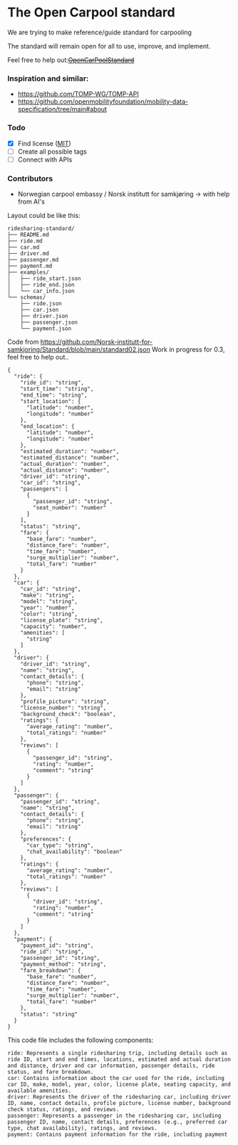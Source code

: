 # The Open Carpool standard

We are trying to make reference/guide standard for carpooling

The standard will remain open for all to use, improve, and implement.

Feel free to help out:~~[OpenCarPoolStandard](OpenCarPoolStandard0.1.md)~~
                

### Inspiration and similar: 
* https://github.com/TOMP-WG/TOMP-API
* https://github.com/openmobilityfoundation/mobility-data-specification/tree/main#about

### Todo
- [x] Find license ([MIT](https://github.com/Norsk-institutt-for-samkjoring/Standard/blob/main/LICENSE))
- [ ] Create all possible tags
- [ ] Connect with APIs

### Contributors
* Norwegian carpool embassy / Norsk institutt for samkjøring -> with help from AI's

Layout could be like this:
```
ridesharing-standard/
├── README.md
├── ride.md
├── car.md
├── driver.md
├── passenger.md
├── payment.md
├── examples/
│   ├── ride_start.json
│   ├── ride_end.json
│   └── car_info.json
└── schemas/
	├── ride.json
	├── car.json
	├── driver.json
	├── passenger.json
	└── payment.json
```


Code from https://github.com/Norsk-institutt-for-samkjoring/Standard/blob/main/standard02.json
Work in progress for 0.3, feel free to help out..
```
{
  "ride": {
    "ride_id": "string",
    "start_time": "string",
    "end_time": "string",
    "start_location": {
      "latitude": "number",
      "longitude": "number"
    },
    "end_location": {
      "latitude": "number",
      "longitude": "number"
    },
    "estimated_duration": "number",
    "estimated_distance": "number",
    "actual_duration": "number",
    "actual_distance": "number",
    "driver_id": "string",
    "car_id": "string",
    "passengers": [
      {
        "passenger_id": "string",
        "seat_number": "number"
      }
    ],
    "status": "string",
    "fare": {
      "base_fare": "number",
      "distance_fare": "number",
      "time_fare": "number",
      "surge_multiplier": "number",
      "total_fare": "number"
    }
  },
  "car": {
    "car_id": "string",
    "make": "string",
    "model": "string",
    "year": "number",
    "color": "string",
    "license_plate": "string",
    "capacity": "number",
    "amenities": [
      "string"
    ]
  },
  "driver": {
    "driver_id": "string",
    "name": "string",
    "contact_details": {
      "phone": "string",
      "email": "string"
    },
    "profile_picture": "string",
    "license_number": "string",
    "background_check": "boolean",
    "ratings": {
      "average_rating": "number",
      "total_ratings": "number"
    },
    "reviews": [
      {
        "passenger_id": "string",
        "rating": "number",
        "comment": "string"
      }
    ]
  },
  "passenger": {
    "passenger_id": "string",
    "name": "string",
    "contact_details": {
      "phone": "string",
      "email": "string"
    },
    "preferences": {
      "car_type": "string",
      "chat_availability": "boolean"
    },
    "ratings": {
      "average_rating": "number",
      "total_ratings": "number"
    },
    "reviews": [
      {
        "driver_id": "string",
        "rating": "number",
        "comment": "string"
      }
    ]
  },
  "payment": {
    "payment_id": "string",
    "ride_id": "string",
    "passenger_id": "string",
    "payment_method": "string",
    "fare_breakdown": {
      "base_fare": "number",
      "distance_fare": "number",
      "time_fare": "number",
      "surge_multiplier": "number",
      "total_fare": "number"
    },
    "status": "string"
  }
}
```

This code file includes the following components:
```
ride: Represents a single ridesharing trip, including details such as ride ID, start and end times, locations, estimated and actual duration and distance, driver and car information, passenger details, ride status, and fare breakdown.
car: Contains information about the car used for the ride, including car ID, make, model, year, color, license plate, seating capacity, and available amenities.
driver: Represents the driver of the ridesharing car, including driver ID, name, contact details, profile picture, license number, background check status, ratings, and reviews.
passenger: Represents a passenger in the ridesharing car, including passenger ID, name, contact details, preferences (e.g., preferred car type, chat availability), ratings, and reviews.
payment: Contains payment information for the ride, including payment
```


